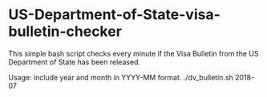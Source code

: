 # US-Department-of-State-visa-bulletin-checker

This simple bash script checks every minute if the Visa Bulletin from the US Department of State has been released.

Usage: include year and month in YYYY-MM format.
./dv_bulletin.sh 2018-07